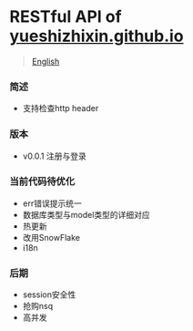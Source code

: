 # RESTful API of [yueshizhixin.github.io](https://yueshizhixin.github.io)

>[English](README.en.md)

### 简述
- 支持检查http header

### 版本
- v0.0.1 注册与登录 

### 当前代码待优化
- err错误提示统一
- 数据库类型与model类型的详细对应
- 热更新
- 改用SnowFlake
- i18n


### 后期
- session安全性
- 抢购nsq
- 高并发
